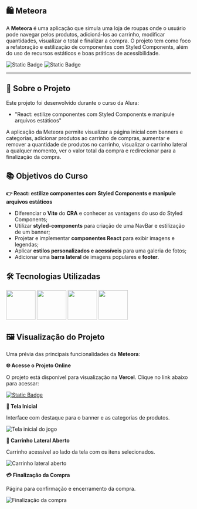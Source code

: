 ## 🛍️ Meteora

A **Meteora** é uma aplicação que simula uma loja de roupas onde o usuário pode navegar pelos produtos, adicioná-los ao carrinho, modificar quantidades, visualizar o total e finalizar a compra. O projeto tem como foco a refatoração e estilização de componentes com Styled Components, além do uso de recursos estáticos e boas práticas de acessibilidade.


![Static Badge](https://img.shields.io/badge/Conclu%C3%ADdo-label?style=for-the-badge&label=Status) ![Static Badge](https://img.shields.io/badge/Alura-label?style=for-the-badge&label=Curso&color=%23000080)

<hr>

## 🚀 Sobre o Projeto

Este projeto foi desenvolvido durante o curso da Alura:

* "React: estilize componentes com Styled Components e manipule arquivos estáticos"
  
A aplicação da Meteora permite visualizar a página inicial com banners e categorias, adicionar produtos ao carrinho de compras, aumentar e remover a quantidade de produtos no carrinho, visualizar o carrinho lateral a qualquer momento, ver o valor total da compra e redirecionar para a finalização da compra.

## 📚 Objetivos do Curso

**👉 React: estilize componentes com Styled Components e manipule arquivos estáticos**

* Diferenciar o **Vite** do **CRA** e conhecer as vantagens do uso do Styled Components;
* Utilizar **styled-components** para criação de uma NavBar e estilização de um banner;
* Projetar e implementar **componentes React** para exibir imagens e legendas;
* Aplicar **estilos personalizados e acessíveis** para uma galeria de fotos;
* Adicionar uma **barra lateral** de imagens populares e **footer**.

## 🛠️ Tecnologias Utilizadas

<img src="https://cdn.jsdelivr.net/gh/devicons/devicon@latest/icons/html5/html5-original-wordmark.svg" width="80" height="80"/>                <img src="https://cdn.jsdelivr.net/gh/devicons/devicon@latest/icons/css3/css3-original-wordmark.svg" width="80" height="80"/>                <img src="https://cdn.jsdelivr.net/gh/devicons/devicon@latest/icons/javascript/javascript-original.svg" width="80" height="80"/>        <img src="https://cdn.jsdelivr.net/gh/devicons/devicon@latest/icons/react/react-original-wordmark.svg" width="80" height="80"/>

## 🖼️ Visualização do Projeto

Uma prévia das principais funcionalidades da **Meteora**:

**🌐 Acesse o Projeto Online**

O projeto está disponível para visualização na **Vercel**. Clique no link abaixo para acessar:

<a href="https://meteora-ten-gamma.vercel.app" target="_blank">![Static Badge](https://img.shields.io/badge/Vercel-project?style=for-the-badge&color=A91079)</a>

**🏰 Tela Inicial**

Interface com destaque para o banner e as categorias de produtos.

![Tela inicial do jogo](/assets/images/meteora-home.png)

**🛒 Carrinho Lateral Aberto**

Carrinho acessível ao lado da tela com os itens selecionados.

![Carrinho lateral aberto](assets/images/meteora-carrinho.png)

**💳 Finalização da Compra**

Página para confirmação e encerramento da compra.

![Finalização da compra](assets/images/meteora-finalizar.png)
